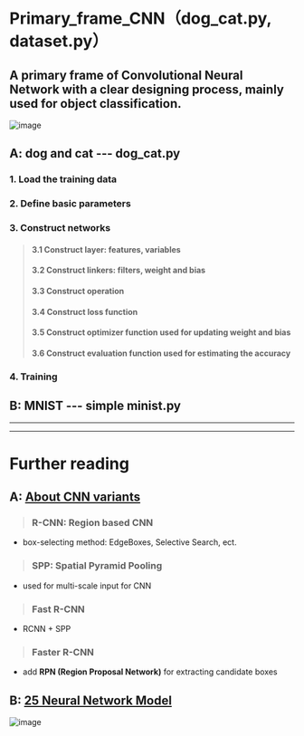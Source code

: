 Primary_frame_CNN（dog_cat.py, dataset.py）  
============
A primary frame of Convolutional Neural Network with a clear designing process, mainly used for object classification.  
------------
![image](https://github.com/Menglinucas/Primary_frame_CNN/blob/master/CNN.PNG)  

## A: dog and cat --- dog_cat.py
### 1. Load the training data  
### 2. Define basic parameters  
### 3. Construct networks  
> #### 3.1 Construct layer: features, variables  
> #### 3.2 Construct linkers: filters, weight and bias  
> #### 3.3 Construct operation  
> #### 3.4 Construct loss function  
> #### 3.5 Construct optimizer function used for updating weight and bias  
> #### 3.6 Construct evaluation function used for estimating the accuracy  
### 4. Training  

## B: MNIST --- simple minist.py  
************************************************************************************  
************************************************************************************  
Further reading  
===============  
## A: [About CNN variants](https://www.cnblogs.com/skyfsm/p/6806246.html)  
> ### R-CNN: Region based CNN  
  * box-selecting method: EdgeBoxes, Selective Search, ect.  
> ### SPP: Spatial Pyramid Pooling  
  * used for multi-scale input for CNN  
> ### Fast R-CNN  
  * RCNN + SPP  
> ### Faster R-CNN  
  * add **RPN (Region Proposal Network)** for extracting candidate boxes  
  
  
## B: [25 Neural Network Model](http://blog.csdn.net/qq_35082030/article/details/73368962)  
![image](https://github.com/Menglinucas/Primary_frame_CNN/blob/master/NN.jpg)
